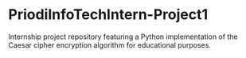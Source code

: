 # PriodiInfoTechIntern-Project1
Internship project repository featuring a Python implementation of the Caesar cipher encryption algorithm for educational purposes.
